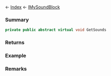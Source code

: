 ← [Index](Api-Index) ← [IMySoundBlock](SpaceEngineers.Game.ModAPI.Ingame.IMySoundBlock)

### Summary

```csharp
private public abstract virtual void GetSounds
```

### Returns

### Example

### Remarks

